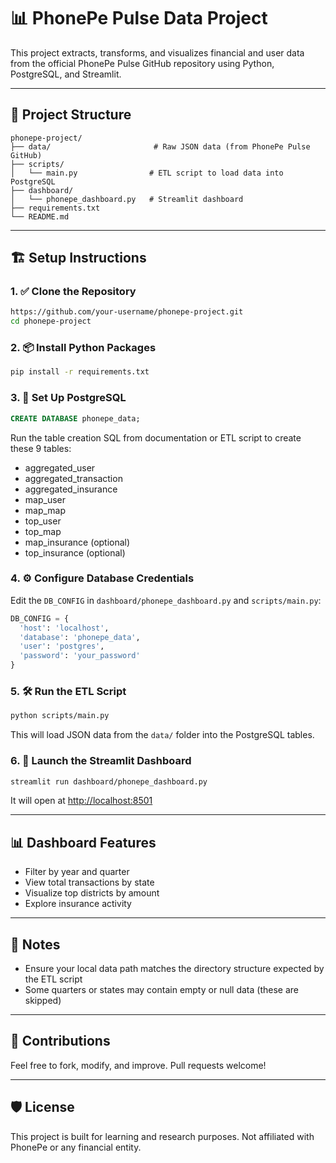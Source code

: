 # 📊 PhonePe Pulse Data Project

This project extracts, transforms, and visualizes financial and user data from the official PhonePe Pulse GitHub repository using Python, PostgreSQL, and Streamlit.

---

## 📁 Project Structure

```
phonepe-project/
├── data/                       # Raw JSON data (from PhonePe Pulse GitHub)
├── scripts/
│   └── main.py                # ETL script to load data into PostgreSQL
├── dashboard/
│   └── phonepe_dashboard.py   # Streamlit dashboard
├── requirements.txt
└── README.md
```

---

## 🏗️ Setup Instructions

### 1. ✅ Clone the Repository

```bash
https://github.com/your-username/phonepe-project.git
cd phonepe-project
```

### 2. 📦 Install Python Packages

```bash
pip install -r requirements.txt
```

### 3. 🐘 Set Up PostgreSQL

```sql
CREATE DATABASE phonepe_data;
```

Run the table creation SQL from documentation or ETL script to create these 9 tables:

* aggregated\_user
* aggregated\_transaction
* aggregated\_insurance
* map\_user
* map\_map
* top\_user
* top\_map
* map\_insurance (optional)
* top\_insurance (optional)

### 4. ⚙️ Configure Database Credentials

Edit the `DB_CONFIG` in `dashboard/phonepe_dashboard.py` and `scripts/main.py`:

```python
DB_CONFIG = {
  'host': 'localhost',
  'database': 'phonepe_data',
  'user': 'postgres',
  'password': 'your_password'
}
```

### 5. 🛠️ Run the ETL Script

```bash
python scripts/main.py
```

This will load JSON data from the `data/` folder into the PostgreSQL tables.

### 6. 🚀 Launch the Streamlit Dashboard

```bash
streamlit run dashboard/phonepe_dashboard.py
```

It will open at [http://localhost:8501](http://localhost:8501)

---

## 📊 Dashboard Features

* Filter by year and quarter
* View total transactions by state
* Visualize top districts by amount
* Explore insurance activity

---

## 📌 Notes

* Ensure your local data path matches the directory structure expected by the ETL script
* Some quarters or states may contain empty or null data (these are skipped)

---

## 🤝 Contributions

Feel free to fork, modify, and improve. Pull requests welcome!

---

## 🛡️ License

This project is built for learning and research purposes. Not affiliated with PhonePe or any financial entity.
